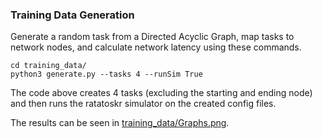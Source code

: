 ### Training Data Generation 
Generate a random task from a Directed Acyclic Graph, map tasks to network nodes, and calculate network latency using these commands.  

```
cd training_data/
python3 generate.py --tasks 4 --runSim True
```
The code above creates 4 tasks (excluding the starting and ending node) and then runs the ratatoskr simulator on the created config files. 

The results can be seen in [training_data/Graphs.png](training_data/Graphs.png).